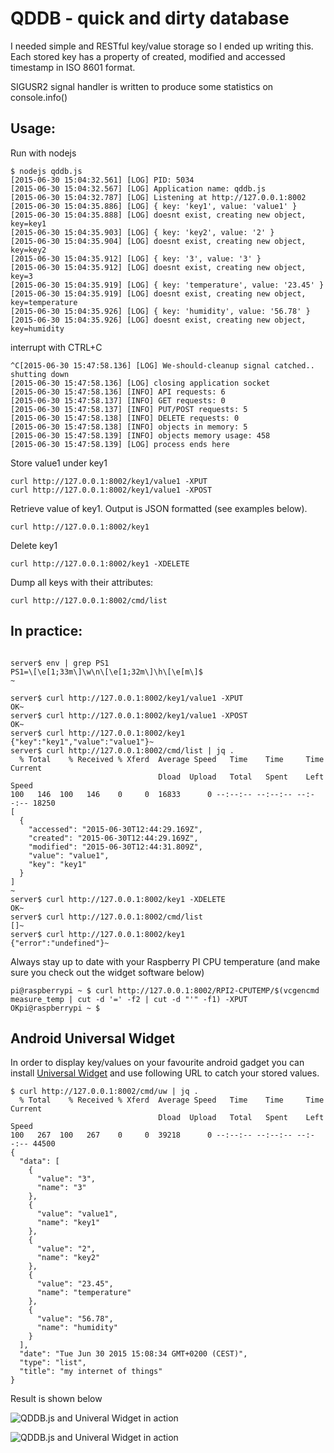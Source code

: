 # QDDB - quick and dirty database

I needed simple and RESTful key/value storage so I ended up writing this.
Each stored key has a property of created, modified and accessed timestamp in ISO 8601 format.

SIGUSR2 signal handler is written to produce some statistics on console.info()


## Usage:

Run with nodejs
```
$ nodejs qddb.js
[2015-06-30 15:04:32.561] [LOG] PID: 5034
[2015-06-30 15:04:32.567] [LOG] Application name: qddb.js
[2015-06-30 15:04:32.787] [LOG] Listening at http://127.0.0.1:8002
[2015-06-30 15:04:35.886] [LOG] { key: 'key1', value: 'value1' }
[2015-06-30 15:04:35.888] [LOG] doesnt exist, creating new object, key=key1
[2015-06-30 15:04:35.903] [LOG] { key: 'key2', value: '2' }
[2015-06-30 15:04:35.904] [LOG] doesnt exist, creating new object, key=key2
[2015-06-30 15:04:35.912] [LOG] { key: '3', value: '3' }
[2015-06-30 15:04:35.912] [LOG] doesnt exist, creating new object, key=3
[2015-06-30 15:04:35.919] [LOG] { key: 'temperature', value: '23.45' }
[2015-06-30 15:04:35.919] [LOG] doesnt exist, creating new object, key=temperature
[2015-06-30 15:04:35.926] [LOG] { key: 'humidity', value: '56.78' }
[2015-06-30 15:04:35.926] [LOG] doesnt exist, creating new object, key=humidity
```

interrupt with CTRL+C
```
^C[2015-06-30 15:47:58.136] [LOG] We-should-cleanup signal catched.. shutting down
[2015-06-30 15:47:58.136] [LOG] closing application socket
[2015-06-30 15:47:58.136] [INFO] API requests: 6
[2015-06-30 15:47:58.137] [INFO] GET requests: 0
[2015-06-30 15:47:58.137] [INFO] PUT/POST requests: 5
[2015-06-30 15:47:58.138] [INFO] DELETE requests: 0
[2015-06-30 15:47:58.138] [INFO] objects in memory: 5
[2015-06-30 15:47:58.139] [INFO] objects memory usage: 458
[2015-06-30 15:47:58.139] [LOG] process ends here
```

Store value1 under key1
```
curl http://127.0.0.1:8002/key1/value1 -XPUT
curl http://127.0.0.1:8002/key1/value1 -XPOST
```

Retrieve value of key1. Output is JSON formatted (see examples below).
```
curl http://127.0.0.1:8002/key1
```

Delete key1
```
curl http://127.0.0.1:8002/key1 -XDELETE
```

Dump all keys with their attributes:
```
curl http://127.0.0.1:8002/cmd/list
```

## In practice:

```

server$ env | grep PS1
PS1=\[\e[1;33m\]\w\n\[\e[1;32m\]\h\[\e[m\]$
~

server$ curl http://127.0.0.1:8002/key1/value1 -XPUT
OK~
server$ curl http://127.0.0.1:8002/key1/value1 -XPOST
OK~
server$ curl http://127.0.0.1:8002/key1
{"key":"key1","value":"value1"}~
server$ curl http://127.0.0.1:8002/cmd/list | jq .
  % Total    % Received % Xferd  Average Speed   Time    Time     Time  Current
                                 Dload  Upload   Total   Spent    Left  Speed
100   146  100   146    0     0  16833      0 --:--:-- --:--:-- --:--:-- 18250
[
  {
    "accessed": "2015-06-30T12:44:29.169Z",
    "created": "2015-06-30T12:44:29.169Z",
    "modified": "2015-06-30T12:44:31.809Z",
    "value": "value1",
    "key": "key1"
  }
]
~
server$ curl http://127.0.0.1:8002/key1 -XDELETE
OK~
server$ curl http://127.0.0.1:8002/cmd/list
[]~
server$ curl http://127.0.0.1:8002/key1
{"error":"undefined"}~
```

Always stay up to date with your Raspberry PI CPU temperature (and make sure you check out the widget software below)
```
pi@raspberrypi ~ $ curl http://127.0.0.1:8002/RPI2-CPUTEMP/$(vcgencmd measure_temp | cut -d '=' -f2 | cut -d "'" -f1) -XPUT
OKpi@raspberrypi ~ $
```

## Android Universal Widget

In order to display key/values on your favourite android gadget you can install [Universal Widget](https://play.google.com/store/apps/details?id=uk.cdev.universalwidget.v1) and use following URL to catch your stored values.

```
$ curl http://127.0.0.1:8002/cmd/uw | jq .
  % Total    % Received % Xferd  Average Speed   Time    Time     Time  Current
                                 Dload  Upload   Total   Spent    Left  Speed
100   267  100   267    0     0  39218      0 --:--:-- --:--:-- --:--:-- 44500
{
  "data": [
    {
      "value": "3",
      "name": "3"
    },
    {
      "value": "value1",
      "name": "key1"
    },
    {
      "value": "2",
      "name": "key2"
    },
    {
      "value": "23.45",
      "name": "temperature"
    },
    {
      "value": "56.78",
      "name": "humidity"
    }
  ],
  "date": "Tue Jun 30 2015 15:08:34 GMT+0200 (CEST)",
  "type": "list",
  "title": "my internet of things"
}
```


Result is shown below

![QDDB.js and Univeral Widget in action](https://raw.githubusercontent.com/mrizvic/js-qddb/master/universalwidget.png)

![QDDB.js and Univeral Widget in action](https://raw.githubusercontent.com/mrizvic/js-qddb/master/universalwidget2.png)


